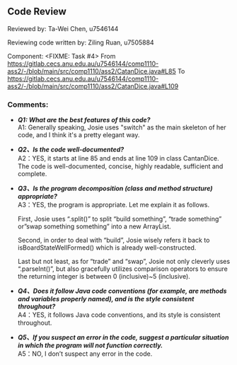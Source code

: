 ## Code Review

Reviewed by: Ta-Wei Chen, u7546144

Reviewing code written by: Ziling Ruan, u7505884

Component:  <FIXME: Task #4>
From
https://gitlab.cecs.anu.edu.au/u7546144/comp1110-ass2/-/blob/main/src/comp1110/ass2/CatanDice.java#L85
To
https://gitlab.cecs.anu.edu.au/u7546144/comp1110-ass2/-/blob/main/src/comp1110/ass2/CatanDice.java#L109

### Comments:
  - _**Q1: What are the best features of this code?**_<br>
    A1: Generally speaking, Josie uses "switch" as the main skeleton of her code, and I think it's a pretty elegant way.

  - _**Q2、Is the code well-documented?**_<br>
    A2：YES, it starts at line 85 and ends at line 109 in class CantanDice. The code is well-documented, concise, highly readable, sufficient and complete.
  
  - _**Q3、Is the program decomposition (class and method structure) appropriate?**_<br>
    A3：YES, the program is appropriate. Let me explain it as follows.
    
    First, Josie uses “.split()” to split “build something”, “trade something” or”swap something something” into a new ArrayList<String>.
    
    Second, in order to deal with “build”, Josie wisely refers it back to isBoardStateWellFormed() which is already well-constructed.
    
    Last but not least, as for “trade” and “swap”, Josie not only cleverly uses “.parseInt()”, but also gracefully utilizes comparison operators to ensure the returning integer is between 0 (inclusive)~5 (inclusive).

  - _**Q4、Does it follow Java code conventions (for example, are methods and variables properly named), and is the style consistent throughout?**_<br>
    A4：YES, it follows Java code conventions, and its style is consistent throughout.
  
  - _**Q5、If you suspect an error in the code, suggest a particular situation in which the program will not function correctly.**_<br>
    A5：NO, I don’t suspect any error in the code.
